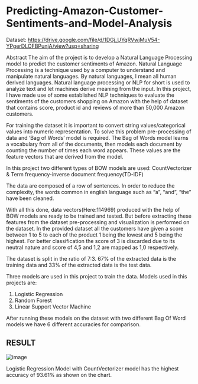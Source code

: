 # Predicting-Amazon-Customer-Sentiments-and-Model-Analysis

Dataset: https://drive.google.com/file/d/1DGj_UYqRVwjMuV54-YPgerDLOFBPunjA/view?usp=sharing


Abstract
The aim of the project is to develop a Natural Language Processing model to predict the customer sentiments of Amazon. Natural Language Processing is a technique used by a computer to understand and manipulate natural languages. By natural languages, I mean all human derived languages. Natural language processing or NLP for short is used to analyze text and let machines derive meaning from the input. In this project, I have made use of some established NLP techniques to evaluate the sentiments of the customers shopping on Amazon with the help of dataset that contains score, product id and reviews of more than 50,000 Amazon customers.

For training the dataset it is important to convert string values/categorical values into numeric representation. To solve this problem pre-processing of data and ‘Bag of Words’ model is required. The Bag of Words model learns a vocabulary from all of the documents, then models each document by counting the number of times each word appears. These values are the feature vectors that are derived from the model. 

In this project two different types of BOW models are used: CountVectorizer & Term frequency-inverse document frequency(TD-IDF)

The data are composed of a row of sentences. In order to reduce the complexity, the words common in english language such as “a”, “and”, “the” have been cleaned.

With all this done, data vectors(Here:114969) produced with the help of BOW models are ready to be trained and tested. But before extracting these features from the dataset pre-processing and visualization is performed on the dataset. In the provided dataset all the customers have given a score between 1 to 5 to each of the product 1 being the lowest and 5 being the highest. For better classification the score of 3 is discarded due to its neutral nature and score of 4,5 and 1,2 are mapped as 1,0 respectively.  

The dataset is split in the ratio of 7:3. 67% of the extracted data is the training data and 33% of the extracted data is the test data. 

Three models are used in this project to train the data.
Models used in this projects are:
 
1) Logistic Regression 
2) Random Forest
3) Linear Support Vector Machine 

After running these models on the dataset with two different Bag Of Word models we have 6 different accuracies for comparison.

## RESULT

![image](https://user-images.githubusercontent.com/49190511/117346439-5bfc8c00-aec5-11eb-8e44-5300ff6f76cf.png)

Logistic Regression Model with CountVectorizer model has the highest accuracy of 93.61% as shown on the chart.










